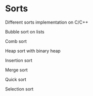 Sorts
==========

Different sorts implementation on C/C++


Bubble sort on lists

Comb sort

Heap sort with binary heap

Insertion sort

Merge sort

Quick sort

Selection sort
